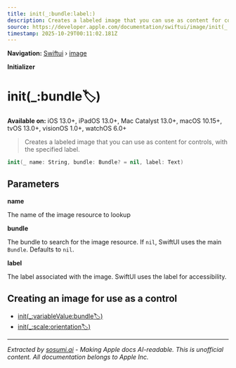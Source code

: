 ```yaml
---
title: init(_:bundle:label:)
description: Creates a labeled image that you can use as content for controls, with the specified label.
source: https://developer.apple.com/documentation/swiftui/image/init(_:bundle:label:)
timestamp: 2025-10-29T00:11:02.181Z
---
```


**Navigation:** [Swiftui](/documentation/swiftui) › [image](/documentation/swiftui/image)

**Initializer**

# init(_:bundle:label:)

**Available on:** iOS 13.0+, iPadOS 13.0+, Mac Catalyst 13.0+, macOS 10.15+, tvOS 13.0+, visionOS 1.0+, watchOS 6.0+

> Creates a labeled image that you can use as content for controls, with the specified label.

```swift
init(_ name: String, bundle: Bundle? = nil, label: Text)
```

## Parameters

**name**

The name of the image resource to lookup



**bundle**

The bundle to search for the image resource. If `nil`, SwiftUI uses the main `Bundle`. Defaults to `nil`.



**label**

The label associated with the image. SwiftUI uses the label for accessibility.



## Creating an image for use as a control

- [init(_:variableValue:bundle:label:)](/documentation/swiftui/image/init(_:variablevalue:bundle:label:))
- [init(_:scale:orientation:label:)](/documentation/swiftui/image/init(_:scale:orientation:label:))

---

*Extracted by [sosumi.ai](https://sosumi.ai) - Making Apple docs AI-readable.*
*This is unofficial content. All documentation belongs to Apple Inc.*

